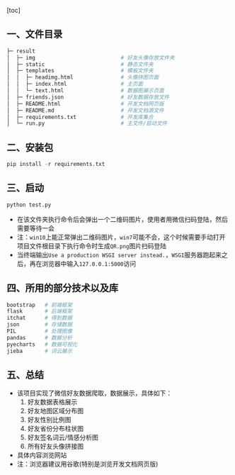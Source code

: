 [toc]
## 一、文件目录
```bash
├─ result
│  ├─ img                           # 好友头像存放文件夹
│  ├─ static                        # 静态文件夹
│  ├─ templates                     # 模板文件夹
│  │  ├─ headimg.html               # 头像拼图页面
│  │  ├─ index.html                 # 主页面
│  │  └─ text.html                  # 数据图展示页面
│  ├─ friends.json                  # 好友数据存放文件
│  ├─ README.html                   # 开发文档网页版
│  ├─ README.md                     # 开发文档源文件
│  ├─ requirements.txt              # 开发库集合
│  └─ run.py                        # 主文件/启动文件
```
## 二、安装包
```python
pip install -r requirements.txt
```
## 三、启动
```python
python test.py
```
- 在该文件夹执行命令后会弹出一个二维码图片，使用者用微信扫码登陆，然后需要等待一会
- 注：`win10`上能正常弹出二维码图片，`win7`可能不会，这个时候需要手动打开项目文件根目录下执行命令时生成`QR.png`图片扫码登陆
- 当终端输出`Use a production WSGI server instead.`，`WSGI`服务器跑起来之后，再在浏览器中输入`127.0.0.1:5000`访问
## 四、所用的部分技术以及库
```bash
bootstrap   # 前端框架
flask       # 后端框架
itchat      # 得到数据
json        # 存储数据
PIL         # 处理图像
pandas      # 数据分析
pyecharts   # 数据可视化
jieba       # 词云展示
```
## 五、总结
- 该项目实现了微信好友数据爬取，数据展示，具体如下：
    1. 好友数据表格展示
    2. 好友地图区域分布图
    3. 好友性别比例图
    4. 好友省份分布柱状图
    5. 好友签名词云/情感分析图
    6. 所有好友头像拼接图
- 具体内容浏览网站
- 注：浏览器建议用谷歌(特别是浏览开发文档网页版)


